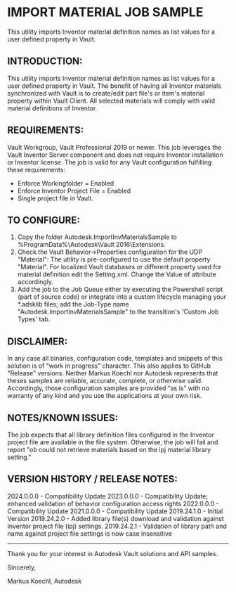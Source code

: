 # IMPORT MATERIAL JOB SAMPLE

This utility imports Inventor material definition names as list values for a user defined property in Vault.

INTRODUCTION:
---------------------------------
This utility imports Inventor material definition names as list values for a user defined property in Vault. 
The benefit of having all Inventor materials synchronized with Vault is to create/edit part file's or item's material property within Vault Client. 
All selected materials will comply with valid material definitions of Inventor. 

REQUIREMENTS:
---------------------------------
Vault Workgroup, Vault Professional 2019 or newer. This job leverages the Vault Inventor Server component and does not require Inventor installation or Inventor license.
The job is valid for any Vault configuration fulfilling these requirements:
- Enforce Workingfolder = Enabled
- Enforce Inventor Project File = Enabled
- Single project file in Vault.

TO CONFIGURE:
---------------------------------
1) Copy the folder Autodesk.ImportInvMaterialsSample to %ProgramData%\Autodesk\Vault 2016\Extensions\.
2) Check the Vault Behavior->Properties configuration for the UDP "Material": The utility is pre-configured to use the default property "Material". For localized Vault databases or different property used for material definition edit the Setting.xml.
Change the Value of attribute <mMatPropName> accordingly.
3) Add the job to the Job Queue either by executing the Powershell script (part of source code) or integrate into a custom lifecycle managing your *.adsklib files; add the Job-Type name
"Autodesk.ImportInvMaterialsSample" to the transition's 'Custom Job Types' tab.

DISCLAIMER:
---------------------------------
In any case all binaries, configuration code, templates and snippets of this solution is of "work in progress" character. This also applies to GitHub "Release" versions.
Neither Markus Koechl nor Autodesk represents that theses samples are reliable, accurate, complete, or otherwise valid. 
Accordingly, those configuration samples are provided “as is” with no warranty of any kind and you use the applications at your own risk.


NOTES/KNOWN ISSUES:
---------------------------------
The job expects that all library definition files configured in the Inventor project file are available in the file system. Otherwise, the job will fail and report "ob could not retrieve materials based on the ipj material library setting."

VERSION HISTORY / RELEASE NOTES:
---------------------------------
2024.0.0.0 - Compatibility Update
2023.0.0.0 - Compatibility Update; enhanced validation of behavior configuration access rights
2022.0.0.0 - Compatibility Update
2021.0.0.0 - Compatibility Update
2019.24.1.0 - Initial Version
2019.24.2.0 - Added library file(s) download and validation against Inventor project file (ipj) settings.
2019.24.2.1 - Validation of library path and name against project file settings is now case insensitive

---------------------------------

Thank you for your interest in Autodesk Vault solutions and API samples.

Sincerely,

Markus Koechl, Autodesk

